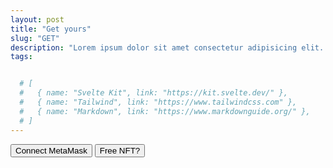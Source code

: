 ```yaml
---
layout: post
title: "Get yours"
slug: "GET"
description: "Lorem ipsum dolor sit amet consectetur adipisicing elit. Tenetur cupiditate voluptatem voluptate autem obcaecati possimus, sed ut debitis. Voluptas ut iste pariatur quia quos impedit? Itaque necessitatibus dolor repudiandae molestiae reprehenderit accusantium, ea sit reiciendis accusamus asperiores voluptatum inventore, cupiditate, minima fugit sapiente eaque suscipit. Facere illum obcaecati possimus quam."
tags:


  # [
  #   { name: "Svelte Kit", link: "https://kit.svelte.dev/" },
  #   { name: "Tailwind", link: "https://www.tailwindcss.com" },
  #   { name: "Markdown", link: "https://www.markdownguide.org/" },
  # ]
---
```

<body>
<button id="connect-button">Connect MetaMask</button>
    <script>
      document.getElementById('connect-button').addEventListener('click', event => {
        let account;
        let button = event.target;
        ethereum.request({method: 'eth_requestAccounts'}).then(accounts => {
          account = accounts [0];
          console.log(account)
          button.textContent = account;
          ethereum.request({method: 'eth_getBalance', params: [account, 'latest']}).then(result => {
            console.log(result)
            let wei = parseInt(result,16);
            let balance = wei / (10**18);
            console.log(balance + " ETH")
          });
        });
      });
    </script>
    </body>
    <body>
    <button id="freeNFT">Free NFT?</button>
    <script>
      document.getElementById('freeNFT').addEventListener('click', event => {
        alert("Hey! you are eligible for a FREE NFT!!");
      })
        // fetch("https://express-api.codeboxxtest.xyz/NFT/gift/0xd64c0Faf9b9a2f07FB7C6318fb34b69c9DEa4C62", {
        //   method: "POST",
        //   headers: {
        //     accept: "application/json"
        //   },
        // })
        // .then((data) => {
        //   console.log(data);
        //   return data;
        // .catch((error) => {
        //   console.log("ERROR!1")
        // })
        // });
    </script>
</body>
